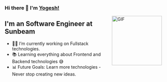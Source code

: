 ### Hi there 👋 I'm [Yogesh!](https://github.com/Yogesh-Krishna-Chavan/)

<img align="right" alt="GIF" height="160px" src="https://media.giphy.com/media/Ah3zHH7hvsSB2/giphy.gif" />

## I'm an Software Engineer at Sunbeam

- 👨‍💻 I’m currently working on Fullstack technologies. 
- 📚 Learning everything about Frontend and Backend technologies 😅
- 📊 Future Goals: Learn more technologies - Never stop creating new ideas.
